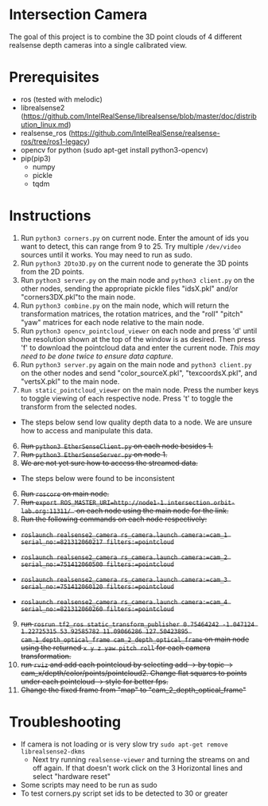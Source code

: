 # Intersection Camera
The goal of this project is to combine the 3D point clouds of 4 different realsense depth cameras into a single calibrated view. 

# Prerequisites
- ros (tested with melodic)
- librealsense2 (https://github.com/IntelRealSense/librealsense/blob/master/doc/distribution_linux.md)
- realsense_ros (https://github.com/IntelRealSense/realsense-ros/tree/ros1-legacy)
- opencv for python (sudo apt-get install python3-opencv)
- pip(pip3)
    - numpy
    - pickle
    - tqdm

# Instructions
1. Run `python3 corners.py` on current node. Enter the amount of ids you want to detect, this can range from 9 to 25. Try multiple `/dev/video` sources until it works. You may need to run as sudo. 
2. Run `python3 2Dto3D.py` on the current node to generate the 3D points from the 2D points. 
3. Run `python3 server.py` on the main node and `python3 client.py` on the other nodes, sending the appropriate pickle files "idsX.pkl" and/or "corners3DX.pkl"to the main node.
4. Run `python3 combine.py` on the main node, which will return the transformation matrices, the rotation matrices, and the "roll" "pitch" "yaw" matrices for each node relative to the main node. 
5. Run `python3 opencv_pointcloud_viewer` on each node and press 'd' until the resolution shown at the top of the window is as desired. Then press 'f' to download the pointcloud data and enter the current node. _This may need to be done twice to ensure data capture._
6. Run `python3 server.py` again on the main node and `python3 client.py` on the other nodes and send "color_sourceX.pkl", "texcoordsX.pkl", and "vertsX.pkl" to the main node. 
7. `Run static_pointcloud_viewer` on the main node. Press the number keys to toggle viewing of each respective node. Press 't' to toggle the transform from the selected nodes.  


- The steps below send low quality depth data to a node. We are unsure how to access and manipulate this data.
 
6. ~~Run `python3 EtherSenseClient.py` on each node besides 1.~~
7. ~~Run `python3 EtherSenseServer.py` on node 1.~~ 
8. ~~We are not yet sure how to access the streamed data.~~ 


- The steps below were found to be inconsistent

6. ~~Run `roscore` on main node.~~
7. ~~Run `export ROS_MASTER_URI=http://node1-1.intersection.orbit-lab.org:11311/ ` on each node using the main node for the link.~~
8. ~~Run the following commands on each node respectively:~~

- ~~`roslaunch realsense2_camera rs_camera.launch camera:=cam_1 serial_no:=821312060217 filters:=pointcloud`~~

- ~~`roslaunch realsense2_camera rs_camera.launch camera:=cam_2 serial_no:=751412060500 filters:=pointcloud`~~

- ~~`roslaunch realsense2_camera rs_camera.launch camera:=cam_3 serial_no:=751412060120 filters:=pointcloud`~~

- ~~`roslaunch realsense2_camera rs_camera.launch camera:=cam_4 serial_no:=821312060260 filters:=pointcloud`~~

9. ~~run `rosrun tf2_ros static_transform_publisher 0.75464242 -1.047124 1.22725315 53.92585782 11.09066286 127.50423895 cam_1_depth_optical_frame cam_2_depth_optical_frame` on main node using the returned `x y z yaw pitch roll` for each camera transformation.~~ 
10. ~~run `rviz` and add each pointcloud by selecting add -> by topic -> cam_x/depth/color/points/pointcloud2. Change flat squares to points under each pointcloud -> style for better fps.~~ 
11. ~~Change the fixed frame from "map" to "cam_2_depth_optical_frame"~~


# Troubleshooting
- If camera is not loading or is very slow try `sudo apt-get remove librealsense2-dkms`
    - Next try running `realsense-viewer` and turning the streams on and off again. If that doesn't work click on the 3 Horizontal lines and select "hardware reset"
- Some scripts may need to be run as sudo
- To test corners.py script set ids to be detected to 30 or greater
